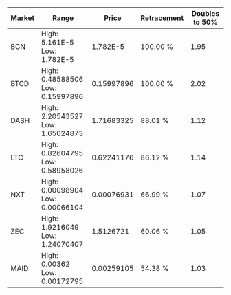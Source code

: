 | Market | Range | Price| Retracement | Doubles to 50% |
| --- | --- | --- | --- | --- |
| BCN | High: 5.161E-5<br />Low: 1.782E-5 | 1.782E-5 | 100.00 % | 1.95 |
| BTCD | High: 0.48588506<br />Low: 0.15997896 | 0.15997896 | 100.00 % | 2.02 |
| DASH | High: 2.20543527<br />Low: 1.65024873 | 1.71683325 | 88.01 % | 1.12 |
| LTC | High: 0.82604795<br />Low: 0.58958026 | 0.62241176 | 86.12 % | 1.14 |
| NXT | High: 0.00098904<br />Low: 0.00066104 | 0.00076931 | 66.99 % | 1.07 |
| ZEC | High: 1.9216049<br />Low: 1.24070407 | 1.5126721 | 60.06 % | 1.05 |
| MAID | High: 0.00362<br />Low: 0.00172795 | 0.00259105 | 54.38 % | 1.03 |
